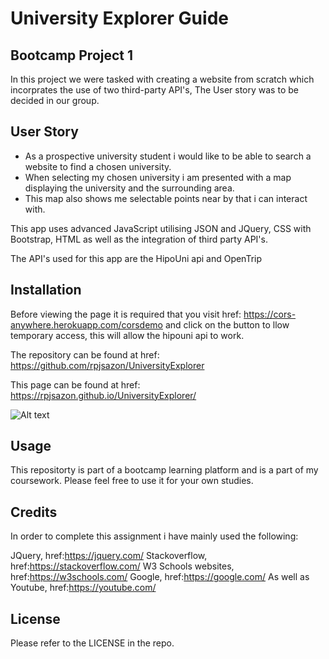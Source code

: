 # University Explorer Guide
## Bootcamp Project 1

In this project we were tasked with creating a website from scratch which incorprates the use of two third-party API's, The User story was to be decided in our group.

## User Story
* As a prospective university student i would like to be able to search a website to find a chosen university.
* When selecting my chosen university i am presented with a map displaying the university and the surrounding area.
* This map also shows me selectable points near by that i can interact with.

This app uses advanced JavaScript utilising JSON and JQuery, CSS with Bootstrap, HTML as well as the integration of third party API's.

The API's used for this app are the HipoUni api and OpenTrip


## Installation

Before viewing the page it is required that you visit href: https://cors-anywhere.herokuapp.com/corsdemo and click on the button to llow temporary access, this will allow the hipouni api to work.

The repository can be found at href: https://github.com/rpjsazon/UniversityExplorer

This page can be found at href: https://rpjsazon.github.io/UniversityExplorer/

![Alt text](https://github.com/rpjsazon/UniversityExplorer/assets/images%20Screenshot.png?raw=true)


##  Usage
This repositorty is part of a bootcamp learning platform and is a part of my coursework. Please feel free to use it for your own studies.

##  Credits
In order to complete this assignment i have mainly used the following:

JQuery, href:https://jquery.com/
Stackoverflow, href:https://stackoverflow.com/
W3 Schools websites, href:https://w3schools.com/
Google, href:https://google.com/
As well as Youtube, href:https://youtube.com/

## License
Please refer to the LICENSE in the repo.